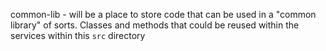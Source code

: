 common-lib - will be a place to store code that can be used in a "common library" of sorts. Classes and methods that could be reused within the services within this `src` directory
